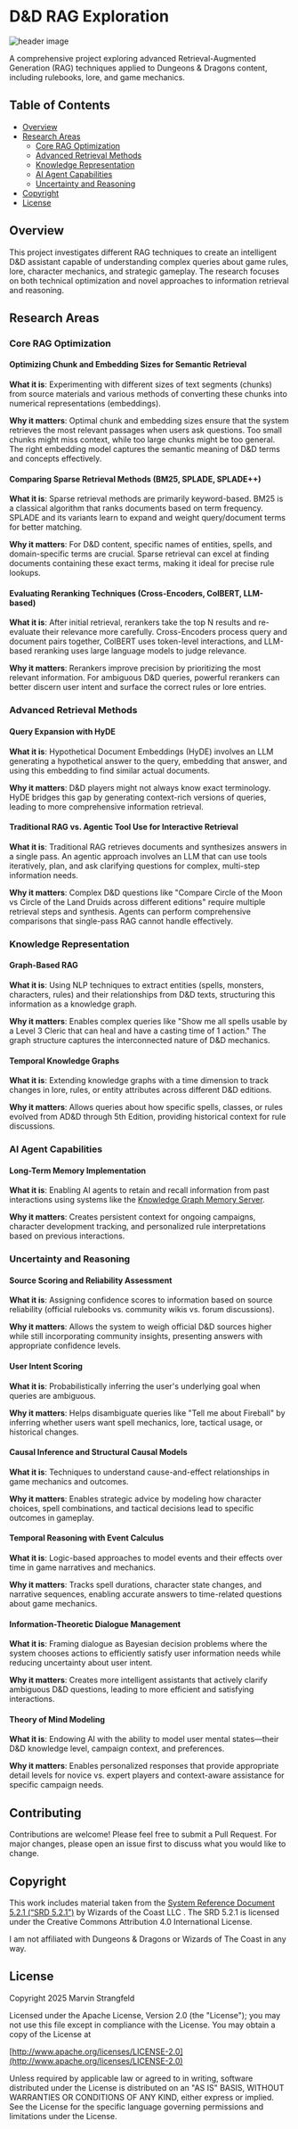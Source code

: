 # D&D RAG Exploration

![header image](docs/assets/header.webp "🎨 Generated with FLUX.1-dev. Prompt: A mystical digital landscape featuring an ancient wizard's tower with glowing magical circuits and data streams flowing around it like arcane energy. Fantasy meets AI research aesthetic.")

A comprehensive project exploring advanced Retrieval-Augmented Generation (RAG) techniques applied to Dungeons & Dragons content, including rulebooks, lore, and game mechanics.

## Table of Contents

- [Overview](#overview)
- [Research Areas](#research-areas)
  - [Core RAG Optimization](#core-rag-optimization)
  - [Advanced Retrieval Methods](#advanced-retrieval-methods)
  - [Knowledge Representation](#knowledge-representation)
  - [AI Agent Capabilities](#ai-agent-capabilities)
  - [Uncertainty and Reasoning](#uncertainty-and-reasoning)
- [Copyright](#copyright)
- [License](#license)

## Overview

This project investigates different RAG techniques to create an intelligent D&D assistant capable of understanding complex queries about game rules, lore, character mechanics, and strategic gameplay.
The research focuses on both technical optimization and novel approaches to information retrieval and reasoning.

## Research Areas

### Core RAG Optimization

#### Optimizing Chunk and Embedding Sizes for Semantic Retrieval
**What it is**: Experimenting with different sizes of text segments (chunks) from source materials and various methods of converting these chunks into numerical representations (embeddings).

**Why it matters**: Optimal chunk and embedding sizes ensure that the system retrieves the most relevant passages when users ask questions. Too small chunks might miss context, while too large chunks might be too general. The right embedding model captures the semantic meaning of D&D terms and concepts effectively.

#### Comparing Sparse Retrieval Methods (BM25, SPLADE, SPLADE++)
**What it is**: Sparse retrieval methods are primarily keyword-based. BM25 is a classical algorithm that ranks documents based on term frequency. SPLADE and its variants learn to expand and weight query/document terms for better matching.

**Why it matters**: For D&D content, specific names of entities, spells, and domain-specific terms are crucial. Sparse retrieval can excel at finding documents containing these exact terms, making it ideal for precise rule lookups.

#### Evaluating Reranking Techniques (Cross-Encoders, ColBERT, LLM-based)
**What it is**: After initial retrieval, rerankers take the top N results and re-evaluate their relevance more carefully. Cross-Encoders process query and document pairs together, ColBERT uses token-level interactions, and LLM-based reranking uses large language models to judge relevance.

**Why it matters**: Rerankers improve precision by prioritizing the most relevant information. For ambiguous D&D queries, powerful rerankers can better discern user intent and surface the correct rules or lore entries.

### Advanced Retrieval Methods

#### Query Expansion with HyDE
**What it is**: Hypothetical Document Embeddings (HyDE) involves an LLM generating a hypothetical answer to the query, embedding that answer, and using this embedding to find similar actual documents.

**Why it matters**: D&D players might not always know exact terminology. HyDE bridges this gap by generating context-rich versions of queries, leading to more comprehensive information retrieval.

#### Traditional RAG vs. Agentic Tool Use for Interactive Retrieval
**What it is**: Traditional RAG retrieves documents and synthesizes answers in a single pass. An agentic approach involves an LLM that can use tools iteratively, plan, and ask clarifying questions for complex, multi-step information needs.

**Why it matters**: Complex D&D questions like "Compare Circle of the Moon vs Circle of the Land Druids across different editions" require multiple retrieval steps and synthesis. Agents can perform comprehensive comparisons that single-pass RAG cannot handle effectively.

### Knowledge Representation

#### Graph-Based RAG
**What it is**: Using NLP techniques to extract entities (spells, monsters, characters, rules) and their relationships from D&D texts, structuring this information as a knowledge graph.

**Why it matters**: Enables complex queries like "Show me all spells usable by a Level 3 Cleric that can heal and have a casting time of 1 action." The graph structure captures the interconnected nature of D&D mechanics.

#### Temporal Knowledge Graphs
**What it is**: Extending knowledge graphs with a time dimension to track changes in lore, rules, or entity attributes across different D&D editions.

**Why it matters**: Allows queries about how specific spells, classes, or rules evolved from AD&D through 5th Edition, providing historical context for rule discussions.

### AI Agent Capabilities

#### Long-Term Memory Implementation
**What it is**: Enabling AI agents to retain and recall information from past interactions using systems like the [Knowledge Graph Memory Server](https://github.com/modelcontextprotocol/servers/tree/main/src/memory).

**Why it matters**: Creates persistent context for ongoing campaigns, character development tracking, and personalized rule interpretations based on previous interactions.

### Uncertainty and Reasoning

#### Source Scoring and Reliability Assessment
**What it is**: Assigning confidence scores to information based on source reliability (official rulebooks vs. community wikis vs. forum discussions).

**Why it matters**: Allows the system to weigh official D&D sources higher while still incorporating community insights, presenting answers with appropriate confidence levels.

#### User Intent Scoring
**What it is**: Probabilistically inferring the user's underlying goal when queries are ambiguous.

**Why it matters**: Helps disambiguate queries like "Tell me about Fireball" by inferring whether users want spell mechanics, lore, tactical usage, or historical changes.

#### Causal Inference and Structural Causal Models
**What it is**: Techniques to understand cause-and-effect relationships in game mechanics and outcomes.

**Why it matters**: Enables strategic advice by modeling how character choices, spell combinations, and tactical decisions lead to specific outcomes in gameplay.

#### Temporal Reasoning with Event Calculus
**What it is**: Logic-based approaches to model events and their effects over time in game narratives and mechanics.

**Why it matters**: Tracks spell durations, character state changes, and narrative sequences, enabling accurate answers to time-related questions about game mechanics.

#### Information-Theoretic Dialogue Management
**What it is**: Framing dialogue as Bayesian decision problems where the system chooses actions to efficiently satisfy user information needs while reducing uncertainty about user intent.

**Why it matters**: Creates more intelligent assistants that actively clarify ambiguous D&D questions, leading to more efficient and satisfying interactions.

#### Theory of Mind Modeling
**What it is**: Endowing AI with the ability to model user mental states—their D&D knowledge level, campaign context, and preferences.

**Why it matters**: Enables personalized responses that provide appropriate detail levels for novice vs. expert players and context-aware assistance for specific campaign needs.

## Contributing

Contributions are welcome! Please feel free to submit a Pull Request. For major changes, please open an issue first to discuss what you would like to change.

## Copyright

This work includes material taken from the [System Reference Document 5.2.1 (“SRD 5.2.1”)](https://www.dndbeyond.com/srd) by Wizards of the Coast LLC .
The SRD 5.2.1 is licensed under the Creative Commons Attribution 4.0 International License.

I am not affiliated with Dungeons & Dragons or Wizards of The Coast in any way.

## License

Copyright 2025 Marvin Strangfeld

Licensed under the Apache License, Version 2.0 (the "License");
you may not use this file except in compliance with the License.
You may obtain a copy of the License at

[http://www.apache.org/licenses/LICENSE-2.0](http://www.apache.org/licenses/LICENSE-2.0)

Unless required by applicable law or agreed to in writing, software
distributed under the License is distributed on an "AS IS" BASIS,
WITHOUT WARRANTIES OR CONDITIONS OF ANY KIND, either express or implied.
See the License for the specific language governing permissions and
limitations under the License.
